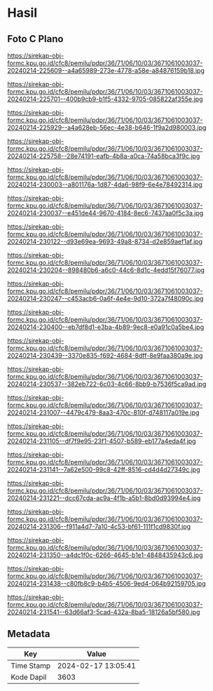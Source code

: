# Hasil

## Foto C Plano

https://sirekap-obj-formc.kpu.go.id/cfc8/pemilu/pdpr/36/71/06/10/03/3671061003037-20240214-225609--a4a65989-273e-4778-a58e-a84876159b18.jpg

https://sirekap-obj-formc.kpu.go.id/cfc8/pemilu/pdpr/36/71/06/10/03/3671061003037-20240214-225701--400b9cb9-b1f5-4332-9705-085822af355e.jpg

https://sirekap-obj-formc.kpu.go.id/cfc8/pemilu/pdpr/36/71/06/10/03/3671061003037-20240214-225929--a4a628eb-56ec-4e38-b646-1f9a2d980003.jpg

https://sirekap-obj-formc.kpu.go.id/cfc8/pemilu/pdpr/36/71/06/10/03/3671061003037-20240214-225758--28e74191-eafb-4b8a-a0ca-74a58bca3f9c.jpg

https://sirekap-obj-formc.kpu.go.id/cfc8/pemilu/pdpr/36/71/06/10/03/3671061003037-20240214-230003--a801176a-1d87-4da6-98f9-6e4e78492314.jpg

https://sirekap-obj-formc.kpu.go.id/cfc8/pemilu/pdpr/36/71/06/10/03/3671061003037-20240214-230037--e451de44-9670-4184-8ec6-7437aa0f5c3a.jpg

https://sirekap-obj-formc.kpu.go.id/cfc8/pemilu/pdpr/36/71/06/10/03/3671061003037-20240214-230122--d93e69ea-9693-49a8-8734-d2e859aef1af.jpg

https://sirekap-obj-formc.kpu.go.id/cfc8/pemilu/pdpr/36/71/06/10/03/3671061003037-20240214-230204--898480b6-a6c0-44c6-8d1c-4edd15f76077.jpg

https://sirekap-obj-formc.kpu.go.id/cfc8/pemilu/pdpr/36/71/06/10/03/3671061003037-20240214-230247--c453acb6-0a6f-4e4e-9d10-372a7f48090c.jpg

https://sirekap-obj-formc.kpu.go.id/cfc8/pemilu/pdpr/36/71/06/10/03/3671061003037-20240214-230400--eb7df8d1-e3ba-4b89-9ec8-e0a91c0a5be4.jpg

https://sirekap-obj-formc.kpu.go.id/cfc8/pemilu/pdpr/36/71/06/10/03/3671061003037-20240214-230439--3370e835-f692-4684-8dff-8e9faa380a9e.jpg

https://sirekap-obj-formc.kpu.go.id/cfc8/pemilu/pdpr/36/71/06/10/03/3671061003037-20240214-230537--382eb722-6c03-4c66-8bb9-b7536f5ca9ad.jpg

https://sirekap-obj-formc.kpu.go.id/cfc8/pemilu/pdpr/36/71/06/10/03/3671061003037-20240214-231007--4479c479-8aa3-470c-810f-d748117a019e.jpg

https://sirekap-obj-formc.kpu.go.id/cfc8/pemilu/pdpr/36/71/06/10/03/3671061003037-20240214-231105--df7f9e95-23f1-4507-b589-eb177a4eda4f.jpg

https://sirekap-obj-formc.kpu.go.id/cfc8/pemilu/pdpr/36/71/06/10/03/3671061003037-20240214-231141--7a62e500-99c8-42ff-8516-cd4d4d27349c.jpg

https://sirekap-obj-formc.kpu.go.id/cfc8/pemilu/pdpr/36/71/06/10/03/3671061003037-20240214-231221--dcc67cda-ac9a-4f1b-a5b1-8bd0d93994e4.jpg

https://sirekap-obj-formc.kpu.go.id/cfc8/pemilu/pdpr/36/71/06/10/03/3671061003037-20240214-231306--f911a4d7-7a10-4c53-bf61-111f1cd9830f.jpg

https://sirekap-obj-formc.kpu.go.id/cfc8/pemilu/pdpr/36/71/06/10/03/3671061003037-20240214-231350--a4dc1f0c-6266-4645-b1e1-4848435943c6.jpg

https://sirekap-obj-formc.kpu.go.id/cfc8/pemilu/pdpr/36/71/06/10/03/3671061003037-20240214-231438--c80fb8c9-b4b5-4506-9ed4-064b92159705.jpg

https://sirekap-obj-formc.kpu.go.id/cfc8/pemilu/pdpr/36/71/06/10/03/3671061003037-20240214-231541--63d66af3-5cad-432a-8ba5-18126a5bf580.jpg


## Metadata

| Key        | Value               |
| ---------- | ------------------- |
| Time Stamp | 2024-02-17 13:05:41 |
| Kode Dapil | 3603                |



